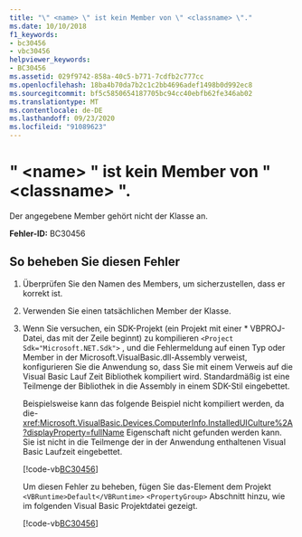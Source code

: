 ```yaml
---
title: "\" <name> \" ist kein Member von \" <classname> \"."
ms.date: 10/10/2018
f1_keywords:
- bc30456
- vbc30456
helpviewer_keywords:
- BC30456
ms.assetid: 029f9742-858a-40c5-b771-7cdfb2c777cc
ms.openlocfilehash: 18ba4b70da7b2c1c2bb4696adef1498b0d992ec8
ms.sourcegitcommit: bf5c5850654187705bc94cc40ebfb62fe346ab02
ms.translationtype: MT
ms.contentlocale: de-DE
ms.lasthandoff: 09/23/2020
ms.locfileid: "91089623"
---
```

# <a name="name-is-not-a-member-of-classname"></a>" \<name> " ist kein Member von " \<classname> ".

Der angegebene Member gehört nicht der Klasse an.  
  
 **Fehler-ID:** BC30456  
  
## <a name="to-correct-this-error"></a>So beheben Sie diesen Fehler  
  
1. Überprüfen Sie den Namen des Members, um sicherzustellen, dass er korrekt ist.  
  
2. Verwenden Sie einen tatsächlichen Member der Klasse.

3. Wenn Sie versuchen, ein SDK-Projekt (ein Projekt mit einer \* VBPROJ-Datei, das mit der Zeile beginnt) zu kompilieren `<Project Sdk="Microsoft.NET.Sdk">` , und die Fehlermeldung auf einen Typ oder Member in der Microsoft.VisualBasic.dll-Assembly verweist, konfigurieren Sie die Anwendung so, dass Sie mit einem Verweis auf die Visual Basic Lauf Zeit Bibliothek kompiliert wird. Standardmäßig ist eine Teilmenge der Bibliothek in die Assembly in einem SDK-Stil eingebettet.

   Beispielsweise kann das folgende Beispiel nicht kompiliert werden, da die- <xref:Microsoft.VisualBasic.Devices.ComputerInfo.InstalledUICulture%2A?displayProperty=fullName> Eigenschaft nicht gefunden werden kann. Sie ist nicht in die Teilmenge der in der Anwendung enthaltenen Visual Basic Laufzeit eingebettet.  

   [!code-vb[BC30456](~/samples/snippets/visualbasic/language-reference/error-messages/bc30456/program.vb)]

   Um diesen Fehler zu beheben, fügen Sie das-Element dem Projekt `<VBRuntime>Default</VBRuntime>` `<PropertyGroup>` Abschnitt hinzu, wie im folgenden Visual Basic Projektdatei gezeigt.

   [!code-vb[BC30456](~/samples/snippets/visualbasic/language-reference/error-messages/bc30456/bc30456.vbproj?highlight=6)]
